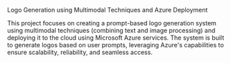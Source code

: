 Logo Generation using Multimodal Techniques and Azure Deployment


This project focuses on creating a prompt-based logo generation system using multimodal techniques (combining text and image processing) and deploying it to the cloud using Microsoft Azure services. The system is built to generate logos based on user prompts, leveraging Azure's capabilities to ensure scalability, reliability, and seamless access.
